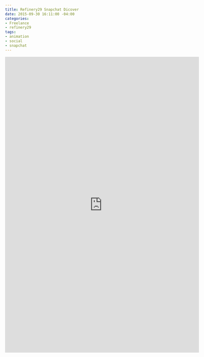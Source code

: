 ```yaml
---
title: Refinery29 Snapchat Dicover
date: 2015-09-30 16:11:00 -04:00
categories:
- Freelance
- refinery29
tags:
- animation
- social
- snapchat
---
```


<div class="video-vertical">
<iframe src="https://player.vimeo.com/video/253505192" width="640" height="977" frameborder="0" webkitallowfullscreen mozallowfullscreen allowfullscreen></iframe>
</div>
